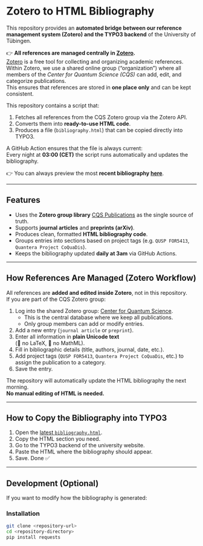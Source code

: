 # Zotero to HTML Bibliography

This repository provides an **automated bridge between our reference management system (Zotero) and the TYPO3 backend** of the University of Tübingen.  

👉 **All references are managed centrally in [Zotero](https://www.zotero.org/groups/5693788/cqs/library).**  
[Zotero](https://zotero.org) is a free tool for collecting and organizing academic references. Within Zotero, we use a shared online group (“organization”) where all members of the *Center for Quantum Science (CQS)* can add, edit, and categorize publications.  
This ensures that references are stored in **one place only** and can be kept consistent.

This repository contains a script that:  
1. Fetches all references from the CQS Zotero group via the Zotero API.  
2. Converts them into **ready-to-use HTML code**.  
3. Produces a file (`bibliography.html`) that can be copied directly into TYPO3.  

A GitHub Action ensures that the file is always current:  
Every night at **03:00 (CET)** the script runs automatically and updates the bibliography.  

👉 You can always preview the most **recent bibliography [here](https://htmlpreview.github.io/?https://raw.githubusercontent.com/AG-Lesanovsky/2024-zotero-to-html/refs/heads/master/bibliography.html)**.

---

## Features

- Uses the **Zotero group library** [CQS Publications](https://www.zotero.org/groups/5693788/cqs/library) as the single source of truth.
- Supports **journal articles** and **preprints (arXiv)**.
- Produces clean, formatted **HTML bibliography code**.
- Groups entries into sections based on project tags (e.g. `QUSP FOR5413`, `Quantera Project CoQuaDis`).
- Keeps the bibliography updated **daily at 3am** via GitHub Actions.

---

## How References Are Managed (Zotero Workflow)

All references are **added and edited inside Zotero**, not in this repository.  
If you are part of the CQS Zotero group:

1. Log into the shared Zotero group: [Center for Quantum Science](https://www.zotero.org/groups/5693788/cqs/library).  
   - This is the central database where we keep all publications.  
   - Only group members can add or modify entries.
2. Add a new entry (`journal article` or `preprint`).
3. Enter all information in **plain Unicode text**  
   (🚫 no LaTeX, 🚫 no MathML).
4. Fill in bibliographic details (title, authors, journal, date, etc.).
5. Add project tags (`QUSP FOR5413`, `Quantera Project CoQuaDis`, etc.) to assign the publication to a category.
6. Save the entry.  

The repository will automatically update the HTML bibliography the next morning.  
**No manual editing of HTML is needed.**

---

## How to Copy the Bibliography into TYPO3

1. Open the [latest `bibliography.html`](https://htmlpreview.github.io/?https://raw.githubusercontent.com/AG-Lesanovsky/2024-zotero-to-html/refs/heads/master/bibliography.html).  
2. Copy the HTML section you need.  
3. Go to the TYPO3 backend of the university website.  
4. Paste the HTML where the bibliography should appear.  
5. Save. Done ✅  

---

## Development (Optional)

If you want to modify how the bibliography is generated:

### Installation

```bash
git clone <repository-url>
cd <repository-directory>
pip install requests
